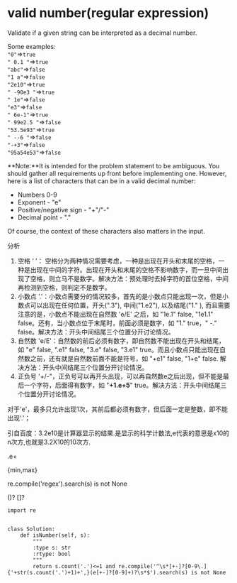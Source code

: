 # valid number\(regular expression\)

Validate if a given string can be interpreted as a decimal number.

Some examples:  
`"0"`=&gt;`true`  
`" 0.1 "`=&gt;`true`  
`"abc"`=&gt;`false`  
`"1 a"`=&gt;`false`  
`"2e10"`=&gt;`true`  
`" -90e3 "`=&gt;`true`  
`" 1e"`=&gt;`false`  
`"e3"`=&gt;`false`  
`" 6e-1"`=&gt;`true`  
`" 99e2.5 "`=&gt;`false`  
`"53.5e93"`=&gt;`true`  
`" --6 "`=&gt;`false`  
`"-+3"`=&gt;`false`  
`"95a54e53"`=&gt;`false`

**Note:**It is intended for the problem statement to be ambiguous. You should gather all requirements up front before implementing one. However, here is a list of characters that can be in a valid decimal number:

* Numbers 0-9
* Exponent - "e"
* Positive/negative sign - "+"/"-"
* Decimal point - "."

Of course, the context of these characters also matters in the input.

分析

1. 空格 ‘ ’： 空格分为两种情况需要考虑，一种是出现在开头和末尾的空格，一种是出现在中间的字符。出现在开头和末尾的空格不影响数字，而一旦中间出现了空格，则立马不是数字。解决方法：预处理时去掉字符的首位空格，中间再检测到空格，则判定不是数字。
2. 小数点 '.'：小数点需要分的情况较多，首先的是小数点只能出现一次，但是小数点可以出现在任何位置，开头\(".3"\), 中间\("1.e2"\), 以及结尾\("1." \), 而且需要注意的是，小数点不能出现在自然数 'e/E' 之后，如 "1e.1" false, "1e1.1" false。还有，当小数点位于末尾时，前面必须是数字，如 "1." true，" -." false。解决方法：开头中间结尾三个位置分开讨论情况。
3. 自然数 'e/E'：自然数的前后必须有数字，即自然数不能出现在开头和结尾，如 "e" false, ".e1" false, "3.e" false, "3.e1" true。而且小数点只能出现在自然数之前，还有就是自然数前面不能是符号，如 "+e1" false, "1+e" false. 解决方法：开头中间结尾三个位置分开讨论情况。
4. 正负号 '+/-"，正负号可以再开头出现，可以再自然数e之后出现，但不能是最后一个字符，后面得有数字，如 "**+1.e+5**" true。解决方法：开头中间结尾三个位置分开讨论情况。

对于'e'，最多只允许出现1次，其前后都必须有数字，但后面一定是整数，即不能出现'.'；

引自百度：3.2e10是计算器显示的结果.是显示的科学计数法,e代表的意思是x10的n次方,也就是3.2X10的10次方.

.e+

{min,max}

re.compile\('regex'\).search\(s\) is not None

\(\)? \[\]?

```text
import re


class Solution:
    def isNumber(self, s):
        """
        :type s: str
        :rtype: bool
        """
        return s.count('.')<=1 and re.compile('^\s*[+-]?[0-9\.]{'+str(s.count('.')+1)+',}(e[+-]?[0-9]+)?\s*$').search(s) is not None
```

